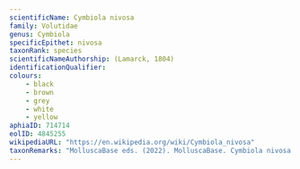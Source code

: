 ```yaml
---
scientificName: Cymbiola nivosa
family: Volutidae
genus: Cymbiola
specificEpithet: nivosa
taxonRank: species
scientificNameAuthorship: (Lamarck, 1804)
identificationQualifier: 
colours:
    - black
    - brown
    - grey
    - white
    - yellow
aphiaID: 714714
eolID: 4845255
wikipediaURL: "https://en.wikipedia.org/wiki/Cymbiola_nivosa"
taxonRemarks: "MolluscaBase eds. (2022). MolluscaBase. Cymbiola nivosa (Lamarck, 1804). Accessed through: World Register of Marine Species at: https://www.marinespecies.org/aphia.php?p=taxdetails&id=714714 on 2022-02-24"
---
```

